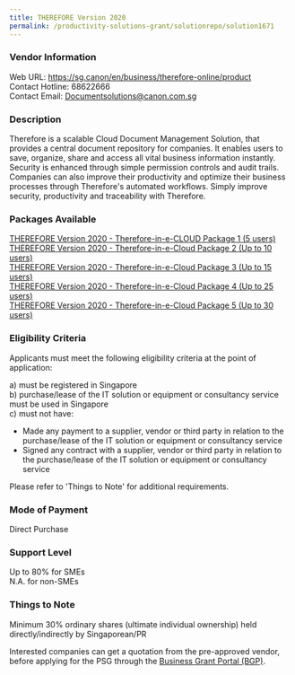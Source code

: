 ```yaml
---
title: THEREFORE Version 2020
permalink: /productivity-solutions-grant/solutionrepo/solution1671
---
```


### Vendor Information
Web URL: https://sg.canon/en/business/therefore-online/product <br>Contact Hotline: 68622666 <br>Contact Email: Documentsolutions@canon.com.sg <br>

### Description

Therefore is a scalable Cloud Document Management Solution, that provides a central document repository for companies. It enables users to save, organize, share and access all vital business information instantly. Security is enhanced through simple permission controls and audit trails. Companies can also improve their productivity and optimize their business processes through Therefore's automated workflows. Simply improve security, productivity and traceability with Therefore.

### Packages Available

<a href='https://www.gobusiness.gov.sg/images/psg/Desensitised_Canon_20200394_Annex_3_Part_1.pdf' target='_blank'>THEREFORE Version 2020 - Therefore-in-e-CLOUD Package 1 (5 users)</a><br/>
<a href='https://www.gobusiness.gov.sg/images/psg/Desensitised_Canon_20200394_Annex_3_Part_2.pdf' target='_blank'>THEREFORE Version 2020 - Therefore-in-e-Cloud Package 2 (Up to 10 users)</a><br/>
<a href='https://www.gobusiness.gov.sg/images/psg/Desensitised_Canon_20200394_Annex_3_Part_3.pdf' target='_blank'>THEREFORE Version 2020 - Therefore-in-e-Cloud Package 3 (Up to 15 users)</a><br/>
<a href='https://www.gobusiness.gov.sg/images/psg/Desensitised_Canon_20200394_Annex_3_Part_4.pdf' target='_blank'>THEREFORE Version 2020 - Therefore-in-e-Cloud Package 4 (Up to 25 users)</a><br/>
<a href='https://www.gobusiness.gov.sg/images/psg/Desensitised_Canon_20200394_Annex_3_Part_5.pdf' target='_blank'>THEREFORE Version 2020 - Therefore-in-e-Cloud Package 5 (Up to 30 users)</a><br/>

### Eligibility Criteria

Applicants must meet the following eligibility criteria at the point of application:

a) must be registered in Singapore <br>
b) purchase/lease of the IT solution or equipment or consultancy service must be used in Singapore <br>
c) must not have:
- Made any payment to a supplier, vendor or third party in relation to the purchase/lease of the IT solution or equipment or consultancy service
- Signed any contract with a supplier, vendor or third party in relation to the purchase/lease of the IT solution or equipment or consultancy service

Please refer to 'Things to Note' for additional requirements.

### Mode of Payment
Direct Purchase

### Support Level
Up to 80% for SMEs <br>
N.A. for non-SMEs

### Things to Note
Minimum 30% ordinary shares (ultimate individual ownership) held directly/indirectly by Singaporean/PR

Interested companies can get a quotation from the pre-approved vendor, before applying for the PSG through the <a target='_blank' href='https://www.businessgrants.gov.sg/'>Business Grant Portal (BGP)</a>.
